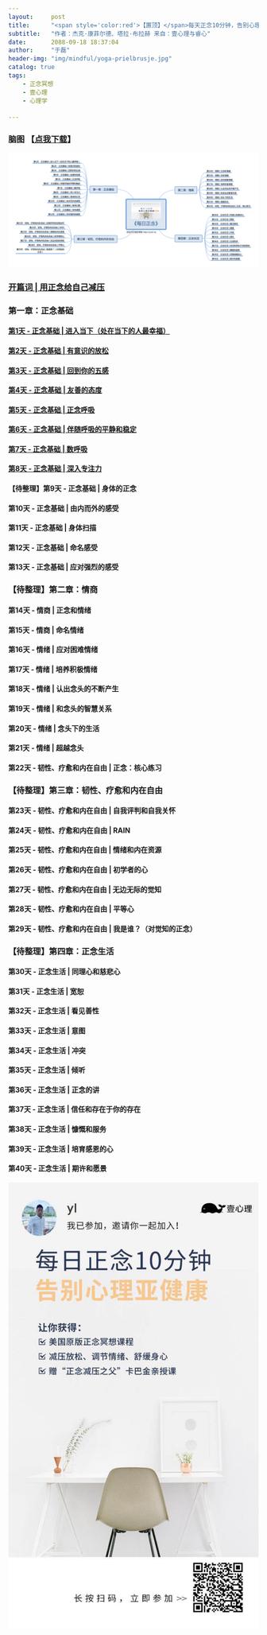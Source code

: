 ```yaml
---
layout:     post
title:      "<span style='color:red'>【置顶】</span>每天正念10分钟，告别心理亚健康"
subtitle:   "作者：杰克·康菲尔德、塔拉·布拉赫 来自：壹心理与睿心"
date:       2088-09-18 18:37:04
author:     "于磊"
header-img: "img/mindful/yoga-prielbrusje.jpg"
catalog: true
tags:
    - 正念冥想
    - 壹心理
    - 心理学

---
```




### 脑图 【[点我下载](https://github.com/yuleizhuai/resources/raw/master/psychology/mindful/mindful_directory.png)】

![mindful_directory](/img/mindful/mindful_directory.png)



### [开篇词 | 用正念给自己减压](http://yulei.vip/2018/09/19/the_opening_words/)

### 第一章：正念基础

#### [第1天 - 正念基础 | 进入当下（处在当下的人最幸福）](https://yulei.vip/2018/09/18/into_the_present/)

#### [第2天 - 正念基础 | 有意识的放松](https://yulei.vip/2018/09/20/02Conscious_relaxation/)

#### [第3天 - 正念基础 | 回到你的五感](https://yulei.vip/2018/09/22/03Go_back_to_your_five_senses/)

#### [第4天 - 正念基础 | 友善的态度](https://yulei.vip/2018/09/26/04Friendly_attitude/)

#### [第5天 - 正念基础 | 正念呼吸](https://yulei.vip/2018/09/27/05Mindfulness_of_breathing/)

#### [第6天 - 正念基础 | 伴随呼吸的平静和稳定](https://yulei.vip/2018/09/29/06Quiet_ease/)

#### [第7天 - 正念基础 | 数呼吸](https://yulei.vip/2018/10/04/07Number_of_breathing/)

#### [第8天 - 正念基础 | 深入专注力](https://yulei.vip/2018/10/09/08Deap_focus/)

#### 【待整理】第9天 - 正念基础 | 身体的正念

#### 第10天 - 正念基础 | 由内而外的感受

#### 第11天 - 正念基础 | 身体扫描

#### 第12天 - 正念基础 | 命名感受

#### 第13天 - 正念基础 | 应对强烈的感受

### 【待整理】第二章：情商

#### 第14天 - 情商 | 正念和情绪

#### 第15天 - 情商 | 命名情绪

#### 第16天 - 情绪 | 应对困难情绪

#### 第17天 - 情绪 | 培养积极情绪

#### 第18天 - 情绪 | 认出念头的不断产生

#### 第19天 - 情绪 | 和念头的智慧关系

#### 第20天 - 情绪 | 念头下的生活

#### 第21天 - 情绪 | 超越念头

#### 第22天 - 韧性、疗愈和内在自由 | 正念：核心练习

### 【待整理】第三章：韧性、疗愈和内在自由

#### 第23天 - 韧性、疗愈和内在自由 | 自我评判和自我关怀

#### 第24天 - 韧性、疗愈和内在自由 | RAIN

#### 第25天 - 韧性、疗愈和内在自由 | 情绪和内在资源

#### 第26天 - 韧性、疗愈和内在自由 | 初学者的心

#### 第27天 - 韧性、疗愈和内在自由 | 无边无际的觉知

#### 第28天 - 韧性、疗愈和内在自由 | 平等心

#### 第29天 - 韧性、疗愈和内在自由 | 我是谁？（对觉知的正念）

### 【待整理】第四章：正念生活

#### 第30天 - 正念生活 | 同理心和慈悲心

#### 第31天 - 正念生活 | 宽恕

#### 第32天 - 正念生活 | 看见善性

#### 第33天 - 正念生活 | 意图

#### 第34天 - 正念生活 | 冲突

#### 第35天 - 正念生活 | 倾听

#### 第36天 - 正念生活 | 正念的讲

#### 第37天 - 正念生活 | 信任和存在于你的存在

#### 第38天 - 正念生活 | 慷慨和服务

#### 第39天 - 正念生活 | 培育感恩的心

#### 第40天 - 正念生活 | 期许和愿景



![mindful_directory](/img/mindful/share.jpeg)











































